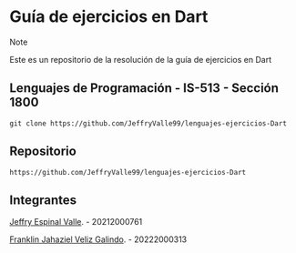 # Guía de ejercicios en Dart 
> [!NOTE]
> Este es un repositorio de la resolución de la guía de ejercicios en Dart

## Lenguajes de Programación - IS-513 - Sección 1800

```
git clone https://github.com/JeffryValle99/lenguajes-ejercicios-Dart
```
## Repositorio
```
https://github.com/JeffryValle99/lenguajes-ejercicios-Dart
```
## Integrantes
[Jeffry Espinal Valle](https://github.com/JeffryValle99). - 20212000761 

[Franklin Jahaziel Veliz Galindo](https://github.com/Franklin-Veliz). - 20222000313
